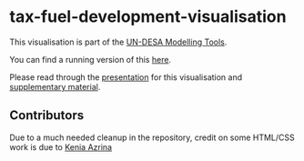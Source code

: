 # tax-fuel-development-visualisation

This visualisation is part of the [UN-DESA Modelling Tools](https://un-desa-modelling.github.io/).

You can find a running version of this
[here](https://un-desa-modelling.github.io/tax-fuel-development-visualisation/dist/index.html).

Please read through the
[presentation](https://un-desa-modelling.github.io/tax-fuel-development-presentation/) for
this visualisation and
[supplementary material](https://github.com/UN-DESA-Modelling/tax-fuel-development-supplementary).

## Contributors
Due to a much needed cleanup in the repository, credit on some HTML/CSS
work is due to [Kenia Azrina](https://github.com/kennyazrina)
